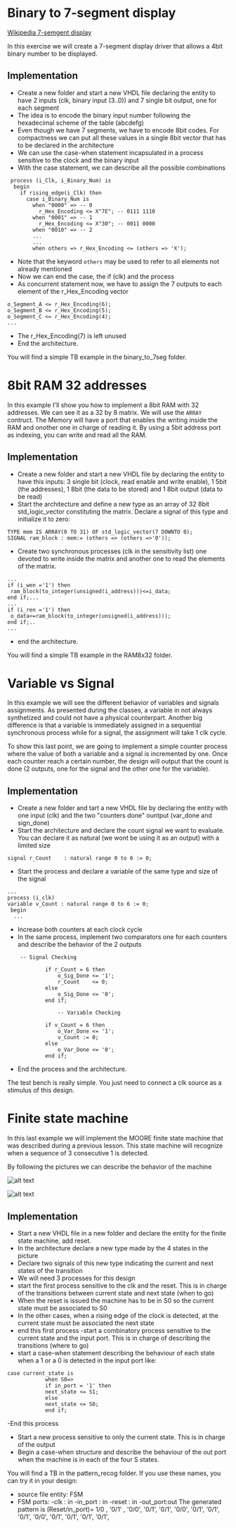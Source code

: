 # Binary to 7-segment display


[Wikipedia 7-semgent display](https://en.wikipedia.org/wiki/Seven-segment_display)

In this exercise we will create a 7-segment display driver that allows a 4bit binary number to be displayed.

## Implementation

- Create a new folder and start a new VHDL file declaring the entity to have 2 inputs (clk, binary input (3..0)) and 7 single bit output, one for each segment
- The idea is to encode the binary input number following the hexadecimal scheme of the table (abcdefg)
- Even though we have 7 segments, we have to encode 8bit codes. For compactness we can put all these values in a single 8bit vector that has to be declared in the architecture
- We can use the case-when statement incapsulated in a process sensitive to the clock and the binary input
- With the case statement, we can describe all the possible combinations
```
 process (i_Clk, i_Binary_Num) is
  begin
    if rising_edge(i_Clk) then
      case i_Binary_Num is
        when "0000" => -- 0
          r_Hex_Encoding <= X"7E"; -- 0111 1110
        when "0001" => -- 1
          r_Hex_Encoding <= X"30"; -- 0011 0000
        when "0010" => -- 2
        ...
        ...
        when others => r_Hex_Encoding <= (others => 'X');
```
- Note that the keyword `others` may be used to refer to all elements not already mentioned
- Now we can end the case, the if (clk) and the process
- As concurrent statement now, we have to assign the 7 outputs to each element of the r_Hex_Encoding vector
```
o_Segment_A <= r_Hex_Encoding(6);
o_Segment_B <= r_Hex_Encoding(5);
o_Segment_C <= r_Hex_Encoding(4);
...
```
- The r_Hex_Encoding(7) is left unused
- End the architecture.

You will find a simple TB example in the binary_to_7seg folder.

# 8bit RAM 32 addresses

In this example I'll show you how to implement a 8bit RAM with 32 addresses. We can see it as a 32 by 8 matrix. We will use the `ARRAY` contruct. The Memory will have a port that enables the writing inside the RAM and onother one in charge of reading it. By using a 5bit address port as indexing, you can write and read all the RAM.

## Implementation

- Create a new folder and start a new VHDL file by declaring the entity to have this inputs: 3 single bit (clock, read enable and write enable), 1 5bit (the addresses), 1 8bit (the data to be stored) and 1 8bit output (data to be read)
- Start the architecture and define a new type as an array of 32 8bit std_logic_vector constituting the matrix. Declare a signal of this type and initialize it to zero:
```
TYPE mem IS ARRAY(0 TO 31) OF std_logic_vector(7 DOWNTO 0);
SIGNAL ram_block : mem:= (others => (others =>'0'));
```
- Create two synchronous processes (clk in the sensitivity list) one devoted to write inside the matrix and another one to read the elements of the matrix.
```
...
if (i_wen ='1') then
 ram_block(to_integer(unsigned(i_address)))<=i_data;
end if;...
...
if (i_ren ='1') then
 o_data<=ram_block(to_integer(unsigned(i_address)));
end if;..
...
```
- end the architecture.

You will find a simple TB example in the RAM8x32 folder.

# Variable vs Signal

In this example we will see the different behavior of variables and signals assignments. As presented during the classes, a variable in not always synthetized and could not have a physical counterpart. Another big difference is that a variable is immediately assigned in a sequential synchronous process while for a signal, the assignment will take 1 clk cycle.

To show this last point, we are going to implement a simple counter process where the value of both a variable and a signal is incremented by one. Once each counter reach a certain number, the design will output that the count is done (2 outputs, one for the signal and the other one for the variable).

## Implementation

- Create a new folder and tart a new VHDL file by declaring the entity with one input (clk) and the two "counters done" ountput (var_done and sign_done)
- Start the architecture and declare the count signal we want to evaluate. You can declare it as natural (we wont be using it as an output) with a limited size
```
signal r_Count    : natural range 0 to 6 := 0;
```
- Start the process and declare a variable of the same type and size of the signal
```
...
process (i_clk)
variable v_Count : natural range 0 to 6 := 0;
 begin
  ...
```
- Increase both counters at each clock cycle
- In the same process, implement two comparators one for each counters and describe the behavior of the 2 outputs
```
	-- Signal Checking

			if r_Count = 6 then
				o_Sig_Done <= '1';
				r_Count    <= 0;
			else
				o_Sig_Done <= '0';
			end if;

				-- Variable Checking
			
			if v_Count = 6 then
				o_Var_Done <= '1';
				v_Count := 0;
			else
				o_Var_Done <= '0';
			end if;
```
- End the process and the architecture.

The test bench is really simple. You just need to connect a clk source as a stimulus of this design.

# Finite state machine

In this last example we will implement the MOORE finite state machine that was described during a previous lesson. This state machine will recognize when a sequence of 3 consecutive 1 is detected.

By following the pictures we can describe the behavior of the machine

![alt text](FSM.png )

![alt text](FSM_TABLE.png )

## Implementation

- Start a new VHDL file in a new folder and declare the entity for the finite state machine, add reset.
- In the architecture declare a new type made by the 4 states in the picture
- Declare two signals of this new type indicating the current and next states of the transition
- We will need 3 processes for this design
- start the first process sensitive to the clk and the reset. This is in charge of the transitions between current state and next state (when to go)
- When the reset is issued the machine has to be in S0 so the current state must be associated to S0
- In the other cases, when a rising edge of the clock is detected, at the current state must be associated the next state
- end this first process
-start a combinatory process sensitive to the current state and the input port. This is in charge of describing the transitions (where to go)
- start a case-when statement describing the behaviour of each state when a 1 or a 0 is detected in the input port like:
```
case current_state is
			when S0=>
			if in_port = '1' then
			next_state <= S1;
			else
			next_state <= S0;
			end if;
```
-End this process
- Start a new process sensitive to only the current state. This is in charge of the output
- Begin a case-when structure and describe the behaviour of the out port when the machine is in each of the four S states.

You will find a TB in the pattern_recog folder. If you use these names, you can try it in your design:

- source file entity: FSM
- FSM ports:
-clk : in
-in_port : in
-reset : in 
-out_port:out
The generated pattern is 
(Reset/in_port)= 1/0 , '0/1' , '0/0', '0/1', '0/1', '0/0', '0/1', '0/1', '0/1', '0/0', '0/1', '0/1', '0/1', '0/1',

